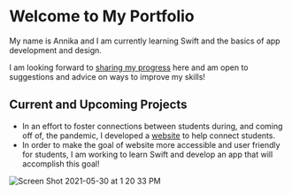 # Welcome to My Portfolio

My name is Annika and I am currently learning Swift and the basics of app development and design. 

I am looking forward to [sharing my progress](ViewMyWork.md) here and am open to suggestions and advice on ways to improve my skills!

## Current and Upcoming Projects
- In an effort to foster connections between students during, and coming off of, the pandemic, I developed a [website](https://u.osu.edu/asconnect/) to help connect students. 
- In order to make the goal of website more accessible and user friendly for students, I am working to learn Swift and develop an app that will accomplish this goal!

![Screen Shot 2021-05-30 at 1 20 33 PM](https://user-images.githubusercontent.com/84987285/120113744-e72a1400-c149-11eb-9223-cb48586c9c08.png)


